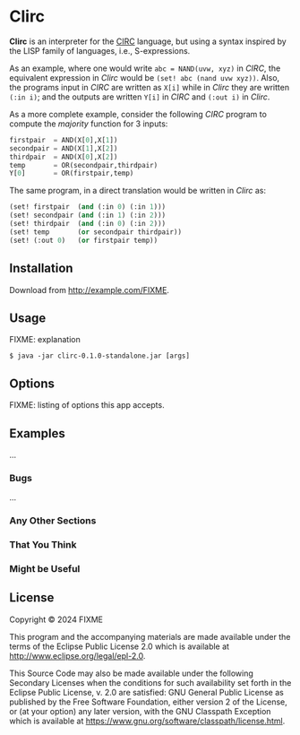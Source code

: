 # Clirc

**Clirc** is an interpreter for the
[CIRC](https://introtcs.org/public/lec_03_computation.html#andornotsec)
language, but using a syntax inspired by the LISP family of languages, i.e.,
S-expressions.

As an example, where one would write `abc = NAND(uvw, xyz)` in *CIRC*, the
equivalent expression in *Clirc* would be `(set! abc (nand uvw xyz))`. Also, the
programs input in *CIRC* are written as `X[i]` while in *Clirc* they are written
`(:in i)`; and the outputs are written `Y[i]` in *CIRC* and `(:out i)` in
*Clirc*.

As a more complete example, consider the following *CIRC* program to compute the
*majority* function for 3 inputs:

```python
firstpair  = AND(X[0],X[1])
secondpair = AND(X[1],X[2])
thirdpair  = AND(X[0],X[2])
temp       = OR(secondpair,thirdpair)
Y[0]       = OR(firstpair,temp)
```

The same program, in a direct translation would be written in *Clirc* as:

```lisp
(set! firstpair  (and (:in 0) (:in 1)))
(set! secondpair (and (:in 1) (:in 2)))
(set! thirdpair  (and (:in 0) (:in 2)))
(set! temp       (or secondpair thirdpair))
(set! (:out 0)   (or firstpair temp))
```

## Installation

Download from http://example.com/FIXME.

## Usage

FIXME: explanation

    $ java -jar clirc-0.1.0-standalone.jar [args]

## Options

FIXME: listing of options this app accepts.

## Examples

...

### Bugs

...

### Any Other Sections
### That You Think
### Might be Useful

## License

Copyright © 2024 FIXME

This program and the accompanying materials are made available under the
terms of the Eclipse Public License 2.0 which is available at
http://www.eclipse.org/legal/epl-2.0.

This Source Code may also be made available under the following Secondary
Licenses when the conditions for such availability set forth in the Eclipse
Public License, v. 2.0 are satisfied: GNU General Public License as published by
the Free Software Foundation, either version 2 of the License, or (at your
option) any later version, with the GNU Classpath Exception which is available
at https://www.gnu.org/software/classpath/license.html.
